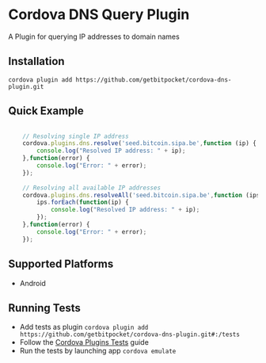 # Cordova DNS Query Plugin

A Plugin for querying IP addresses to domain names

## Installation

`cordova plugin add https://github.com/getbitpocket/cordova-dns-plugin.git`

## Quick Example

```javascript

    // Resolving single IP address
    cordova.plugins.dns.resolve('seed.bitcoin.sipa.be',function (ip) {
        console.log("Resolved IP address: " + ip);    
    },function(error) {
        console.log("Error: " + error);
    });
    
    // Resolving all available IP addresses
    cordova.plugins.dns.resolveAll('seed.bitcoin.sipa.be',function (ips) {
        ips.forEach(function(ip) {
            console.log("Resolved IP address: " + ip);
        });    
    },function(error) {
        console.log("Error: " + error);
    });

```

## Supported Platforms

 - Android
 
## Running Tests

 - Add tests as plugin `cordova plugin add https://github.com/getbitpocket/cordova-dns-plugin.git#:/tests`
 - Follow the [Cordova Plugins Tests](https://github.com/apache/cordova-plugin-test-framework#running-plugin-tests) guide
 - Run the tests by launching app `cordova emulate`